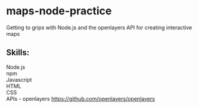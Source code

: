 # maps-node-practice
Getting to grips with Node.js and the openlayers API for creating interactive maps

## Skills:
Node.js  
npm    
Javascript  
HTML  
CSS  
APIs - openlayers https://github.com/openlayers/openlayers 
